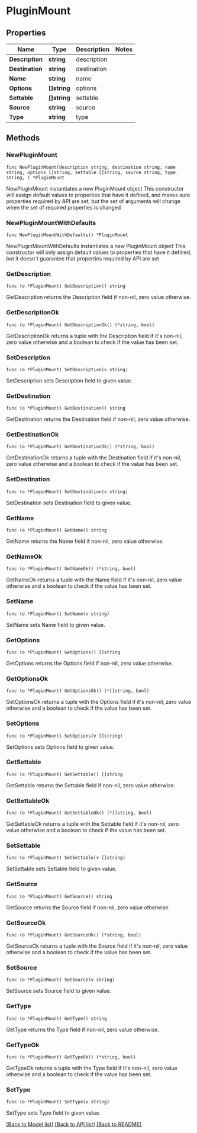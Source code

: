 # PluginMount

## Properties

Name | Type | Description | Notes
------------ | ------------- | ------------- | -------------
**Description** | **string** | description | 
**Destination** | **string** | destination | 
**Name** | **string** | name | 
**Options** | **[]string** | options | 
**Settable** | **[]string** | settable | 
**Source** | **string** | source | 
**Type** | **string** | type | 

## Methods

### NewPluginMount

`func NewPluginMount(description string, destination string, name string, options []string, settable []string, source string, type_ string, ) *PluginMount`

NewPluginMount instantiates a new PluginMount object
This constructor will assign default values to properties that have it defined,
and makes sure properties required by API are set, but the set of arguments
will change when the set of required properties is changed

### NewPluginMountWithDefaults

`func NewPluginMountWithDefaults() *PluginMount`

NewPluginMountWithDefaults instantiates a new PluginMount object
This constructor will only assign default values to properties that have it defined,
but it doesn't guarantee that properties required by API are set

### GetDescription

`func (o *PluginMount) GetDescription() string`

GetDescription returns the Description field if non-nil, zero value otherwise.

### GetDescriptionOk

`func (o *PluginMount) GetDescriptionOk() (*string, bool)`

GetDescriptionOk returns a tuple with the Description field if it's non-nil, zero value otherwise
and a boolean to check if the value has been set.

### SetDescription

`func (o *PluginMount) SetDescription(v string)`

SetDescription sets Description field to given value.


### GetDestination

`func (o *PluginMount) GetDestination() string`

GetDestination returns the Destination field if non-nil, zero value otherwise.

### GetDestinationOk

`func (o *PluginMount) GetDestinationOk() (*string, bool)`

GetDestinationOk returns a tuple with the Destination field if it's non-nil, zero value otherwise
and a boolean to check if the value has been set.

### SetDestination

`func (o *PluginMount) SetDestination(v string)`

SetDestination sets Destination field to given value.


### GetName

`func (o *PluginMount) GetName() string`

GetName returns the Name field if non-nil, zero value otherwise.

### GetNameOk

`func (o *PluginMount) GetNameOk() (*string, bool)`

GetNameOk returns a tuple with the Name field if it's non-nil, zero value otherwise
and a boolean to check if the value has been set.

### SetName

`func (o *PluginMount) SetName(v string)`

SetName sets Name field to given value.


### GetOptions

`func (o *PluginMount) GetOptions() []string`

GetOptions returns the Options field if non-nil, zero value otherwise.

### GetOptionsOk

`func (o *PluginMount) GetOptionsOk() (*[]string, bool)`

GetOptionsOk returns a tuple with the Options field if it's non-nil, zero value otherwise
and a boolean to check if the value has been set.

### SetOptions

`func (o *PluginMount) SetOptions(v []string)`

SetOptions sets Options field to given value.


### GetSettable

`func (o *PluginMount) GetSettable() []string`

GetSettable returns the Settable field if non-nil, zero value otherwise.

### GetSettableOk

`func (o *PluginMount) GetSettableOk() (*[]string, bool)`

GetSettableOk returns a tuple with the Settable field if it's non-nil, zero value otherwise
and a boolean to check if the value has been set.

### SetSettable

`func (o *PluginMount) SetSettable(v []string)`

SetSettable sets Settable field to given value.


### GetSource

`func (o *PluginMount) GetSource() string`

GetSource returns the Source field if non-nil, zero value otherwise.

### GetSourceOk

`func (o *PluginMount) GetSourceOk() (*string, bool)`

GetSourceOk returns a tuple with the Source field if it's non-nil, zero value otherwise
and a boolean to check if the value has been set.

### SetSource

`func (o *PluginMount) SetSource(v string)`

SetSource sets Source field to given value.


### GetType

`func (o *PluginMount) GetType() string`

GetType returns the Type field if non-nil, zero value otherwise.

### GetTypeOk

`func (o *PluginMount) GetTypeOk() (*string, bool)`

GetTypeOk returns a tuple with the Type field if it's non-nil, zero value otherwise
and a boolean to check if the value has been set.

### SetType

`func (o *PluginMount) SetType(v string)`

SetType sets Type field to given value.



[[Back to Model list]](../README.md#documentation-for-models) [[Back to API list]](../README.md#documentation-for-api-endpoints) [[Back to README]](../README.md)


